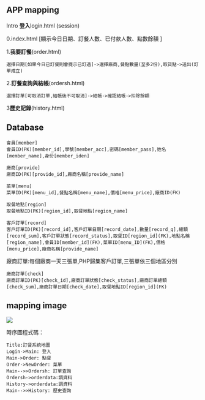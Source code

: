 
## APP mapping

Intro **登入**login.html (session)

0.index.html [顯示今日日期、訂餐人數、已付款人數、點數餘額 ]

1.**我要訂餐**(order.html) 
```
選擇日期[如果今日已訂餐則會提示已訂過]->選擇廠商,餐點數量(至多2份),取貨點->送出(訂單成立)

```
2.**訂餐查詢與結帳**(ordersh.html) 
```
選擇訂單[可取消訂單,結帳後不可取消]->結帳->確認結帳->扣除餘額

```

3**歷史記錄**(history.html)
    


## Database
```
會員[member]
會員ID(PK)[member_id],學號[member_acc],密碼[member_pass],姓名[member_name],身份[member_iden]
```
```
廠商[provide]
廠商ID(PK)[provide_id],廠商名稱[provide_name]
```
```
菜單[menu]
菜單ID(PK)[menu_id],餐點名稱[menu_name],價格[menu_price],廠商ID(FK)
```
```
取餐地點[region]
取餐地點ID(PK)[region_id],取餐地點[region_name]
```
```
客戶訂單[record]
客戶訂單ID(PK)[record_id],客戶訂單日期[record_date],數量[record_q],總額[record_sum],客戶訂單狀態[record_status],取餐ID[region_id](FK),地點名稱[region_name],會員ID[member_id](FK),菜單ID[menu_ID](FK),價格[menu_price],廠商名稱[provide_name]
```
廠商訂單:每個廠商一天三張單,PHP歸集客戶訂單,三張單依三個地區分別
```
廠商訂單[check]
廠商訂單ID(PK)[check_id],廠商訂單狀態[check_status],廠商訂單總額[check_sum],廠商訂單日期[check_date],取餐地點ID[region_id](FK)
```
## mapping image

<img src="http://bb3en.github.io/app_order/ts1.svg">

時序圖程式碼：
```
Title:訂餐系統地圖
Login->Main: 登入
Main->Order: 點餐
Order->NewOrder: 菜單
Main-->>Ordersh: 訂單查詢
Ordersh->orderdata:調資料
History->orderdata:調資料
Main-->>History: 歷史查詢
```